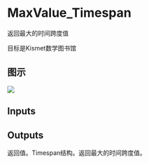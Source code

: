 # MaxValue_Timespan

返回最大的时间跨度值

目标是Kismet数学图书馆

## 图示

![]($-20221218-19552313.png)

## Inputs

## Outputs

返回值。Timespan结构。返回最大的时间跨度值。

